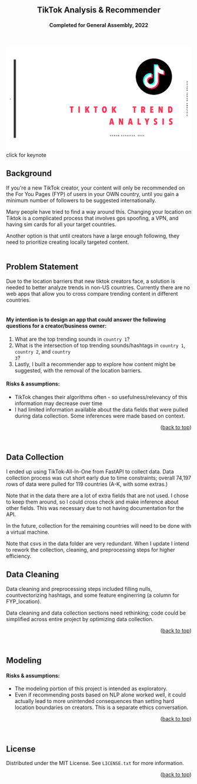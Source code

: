 <div id="top"></div>


<!-- PROJECT LOGO -->
<br />
<!--<div align="center">
  <a href="https://github.com/rowangayleschaefer">
    <img src="https://yt3.ggpht.com/ytc/AKedOLRcwXL5heetbKNzpLCY3LOgml-72EcmpALhcvry5g=s900-c-k-c0x00ffffff-no-rj" alt="Logo" width="80" height="80">
  </a>-->

<h2 align="center"> TikTok Analysis & Recommender</h2>
<h4 align="center">Completed for General Assembly, 2022</h4>
</div>
<br />

<!-- ABOUT THE PROJECT -->

<a href= "https://www.icloud.com/keynote/00cOYoPPZOmZjw5gyymV5e9Aw#tiktok_trends"><img src='./images/keynote.png'></a><br />
click for keynote


<!-- BACKGROUND -->
## Background

If you're a new TikTok creator, your content will only be recommended on the For You Pages (FYP) of users in your OWN country, until you gain a minimum number of followers to be suggested internationally.

Many people have tried to find a way around this. Changing your location on Tiktok is a complicated process that involves gps spoofing, a VPN, and having sim cards for all your target countries. 

Another option is that until creators have a large enough following, they need to prioritize creating locally targeted content. 
<br /><br />


<!-- PROBLEM STATEMENT -->
## Problem Statement
Due to the location barriers that new tiktok creators face, a solution is needed to better analyze trends in non-US countries. Currently there are no web apps that allow you to cross compare trending content in different countries. 
<br /><br />


#### My intention is to design an app that could answer the following questions for a creator/business owner:

1. What are the top trending sounds in <code>country 1</code>?
2. What is the intersection of top trending sounds/hashtags in <code>country 1</code>, <code>country 2</code>, and <code>country 3</code>? 
3. Lastly, I built a recommender app to explore how content might be suggested, with the removal of the location barriers. 


#### Risks & assumptions:
* TikTok changes their algorithms often - so usefulness/relevancy of this information may decrease over time
* I had limited information available about the data fields that were pulled during data collection. Some inferences were made based on context.


<p align="right"> (<a href="#top">back to top</a>) </p>
<br />


<!-- DATA -->
## Data Collection

I ended up using TikTok-All-In-One from FastAPI to collect data.  Data collection process was cut short early due to time constraints; overall 74,197 rows of data were pulled for 119 countries (A-K, with some extras.) 

Note that in the data there are a lot of extra fields that are not used. I chose to keep them around, so I could cross check and make inference about other fields. This was necessary due to not having documentation for the API.

In the future, collection for the remaining countries will need to be done with a virtual machine. 

Note that csvs in the data folder are very redundant. When I update I intend to rework the collection, cleaning, and preprocessing steps for higher efficiency.


## Data Cleaning
Data cleaning and preprocessing steps included filling nulls, countvectorizing hashtags, and some feature enginerring (a column for FYP_location). 

Data cleaning and data collection sections need rethinking; code could be simplified across entire project by optimizing data collection. 

<p align="right">(<a href="#top">back to top</a>)</p>
<br />


<!-- Modeling -->
## Modeling

#### Risks & assumptions:
* The modeling portion of this project is intended as exploratory.
* Even if recommending posts based on NLP alone worked well, it could actually lead to more unintended consequences than setting hard location boundaries on creators. This is a separate ethics conversation.


<p align="right">(<a href="#top">back to top</a>)</p>
<br />



<!-- LICENSE -->
## License

Distributed under the MIT License. See `LICENSE.txt` for more information.

<p align="right">(<a href="#top">back to top</a>)</p>
<br />




